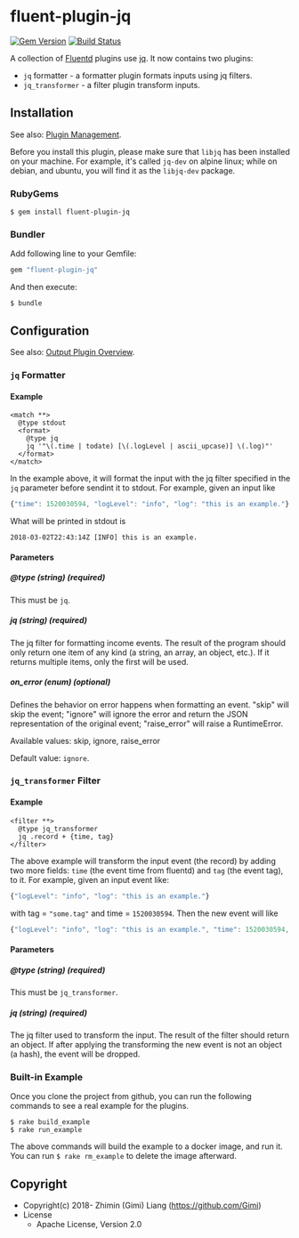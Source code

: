 # fluent-plugin-jq

[![Gem Version](https://badge.fury.io/rb/fluent-plugin-jq.svg)](https://badge.fury.io/rb/fluent-plugin-jq)
[![Build Status](https://travis-ci.org/Gimi/fluent-plugin-jq.svg?branch=master)](https://travis-ci.org/Gimi/fluent-plugin-jq)

A collection of [Fluentd](https://fluentd.org/) plugins use [jq](https://stedolan.github.io/jq/). It now contains two plugins:
* `jq` formatter - a formatter plugin formats inputs using jq filters.
* `jq_transformer` - a filter plugin transform inputs.

## Installation

See also: [Plugin Management](https://docs.fluentd.org/v1.0/articles/plugin-management).

Before you install this plugin, please make sure that `libjq` has been installed on your machine. For example, it's called `jq-dev` on alpine linux; while on debian, and ubuntu, you will find it as the `libjq-dev` package.

### RubyGems

```
$ gem install fluent-plugin-jq
```

### Bundler

Add following line to your Gemfile:

```ruby
gem "fluent-plugin-jq"
```

And then execute:

```
$ bundle
```

## Configuration

See also: [Output Plugin Overview](https://docs.fluentd.org/v1.0/articles/output-plugin-overview).

### `jq` Formatter

#### Example

```
<match **>
  @type stdout
  <format>
    @type jq
    jq '"\(.time | todate) [\(.logLevel | ascii_upcase)] \(.log)"'
  </format>
</match>
```

In the example above, it will format the input with the jq filter specified in the `jq` parameter before sendint it to stdout. For example, given an input like

```javascript
{"time": 1520030594, "logLevel": "info", "log": "this is an example."}
```

What will be printed in stdout is

```
2018-03-02T22:43:14Z [INFO] this is an example.
```

#### Parameters

##### @type (string) (required)

This must be `jq`.

##### jq (string) (required)

The jq filter for formatting income events. The result of the program should only return one item of any kind (a string, an array, an object, etc.). If it returns multiple items, only the first will be used.

##### on_error (enum) (optional)

Defines the behavior on error happens when formatting an event. "skip" will skip the event; "ignore" will ignore the error and return the JSON representation of the original event; "raise_error" will raise a RuntimeError.

Available values: skip, ignore, raise_error

Default value: `ignore`.

### `jq_transformer` Filter

#### Example

```
<filter **>
  @type jq_transformer
  jq .record + {time, tag}
</filter>
```

The above example will transform the input event (the record) by adding two more fields: `time` (the event time from fluentd) and `tag` (the event tag), to it. For example, given an input event like:

```javascript
{"logLevel": "info", "log": "this is an example."}
```

with tag = `"some.tag"` and time = `1520030594`. Then the new event will like

```javascript
{"logLevel": "info", "log": "this is an example.", "time": 1520030594, "tag": "some.tag"}
```

#### Parameters

##### @type (string) (required)

This must be `jq_transformer`.

##### jq (string) (required)

The jq filter used to transform the input. The result of the filter should return an object. If after applying the transforming the new event is not an object (a hash), the event will be dropped.

### Built-in Example

Once you clone the project from github, you can run the following commands to see a real example for the plugins.

```
$ rake build_example
$ rake run_example
```

The above commands will build the example to a docker image, and run it. You can run `$ rake rm_example` to delete the image afterward.

## Copyright

* Copyright(c) 2018- Zhimin (Gimi) Liang (https://github.com/Gimi)
* License
  * Apache License, Version 2.0
